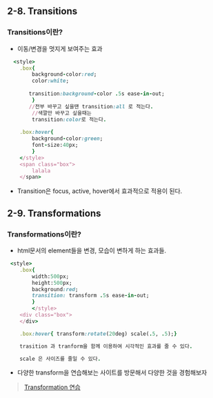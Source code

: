 ## 2-8. Transitions
### Transitions이란?
* 이동/변경을 멋지게 보여주는 효과

```ruby
  <style>
    .box{
        background-color:red;
        color:white;
       
       transition:background-color .5s ease-in-out;
        }
       //전부 바꾸고 싶을땐 transition:all 로 적는다. 
        //색깔만 바꾸고 싶을때는
        transition:color로 적는다.
    
    .box:hover{
        background-color:green;
        font-size:40px;
        }
    </style>
    <span class="box">
        lalala
    </span>
```
* Transition은 focus, active, hover에서 효과적으로 적용이 된다. 

## 2-9. Transformations
### Transformations이란?
* html문서의 element들을 변경, 모습이 변하게 하는 효과들.

```ruby
 <style>
    .box{
        width:500px;
        height:500px;
        background:red;
        transition: transform .5s ease-in-out;
        }
        </style>
    <div class="box">
    </div>

    .box:hover{ transform:rotate(20deg) scale(.5, .5);}

    trasition 과 tranform을 함께 이용하여 시각적인 효과를 줄 수 있다.

    scale 은 사이즈를 줄일 수 있다.
```
* 다양한 transform을 연습해보는 사이트를 방문해서 다양한 것을 경험해보자
>[Transformation 연습](https://developer.mozilla.org/en-US/docs/Web/CSS/transform)



